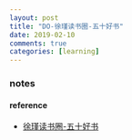 ```yaml
---
layout: post
title: "DO-徐瑾读书圈-五十好书"
date: 2019-02-10
comments: true
categories: [learning]
---
```

### notes



#### reference
* [徐瑾读书圈-五十好书](https://wx.zsxq.com/dweb/#/index/455488815248)